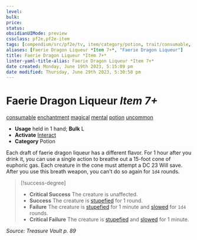 ```yaml
---
level:
bulk:
price:
status:
obsidianUIMode: preview
cssclass: pf2e,pf2e-item
tags: [compendium/src/pf2e/tv, item/category/potion, trait/consumable, trait/enchantment, trait/magical, trait/mental, trait/potion, trait/uncommon]
aliases: [Faerie Dragon Liqueur *Item 7+*, "Faerie Dragon Liqueur"]
title: Faerie Dragon Liqueur *Item 7+*
linter-yaml-title-alias: Faerie Dragon Liqueur *Item 7+*
date created: Monday, June 19th 2023, 5:15:09 pm
date modified: Thursday, June 29th 2023, 5:30:58 pm
---
```


# Faerie Dragon Liqueur *Item 7+*

[consumable](rules/traits/consumable.md) [enchantment](rules/traits/enchantment.md) [magical](rules/traits/magical.md) [mental](rules/traits/mental.md) [potion](rules/traits/potion.md) [uncommon](rules/traits/uncommon.md)  

- **Usage** held in 1 hand; **Bulk** L
- **Activate** [Interact](rules/actions/interact.md)
- **Category** Potion

Each draft of faerie dragon liqueur has a different flavor. For 1 hour after you drink it, you can use a single action to breathe out a 15-foot cone of euphoric gas. Each creature in the cone must attempt a DC 23 Will save. After you use this breath weapon, you can't do so again for `1d4` rounds.

> [!success-degree]
> - **Critical Success** The creature is unaffected.
> - **Success** The creature is [stupefied](rules/conditions.md#Stupefied) for 1 round.
> - **Failure** The creature is [stupefied](rules/conditions.md#Stupefied) for 1 minute and [slowed](rules/conditions.md#Slowed) for `1d4` rounds.
> - **Critical Failure** The creature is [stupefied](rules/conditions.md#Stupefied) and [slowed](rules/conditions.md#Slowed) for 1 minute.

*Source: Treasure Vault p. 89*

